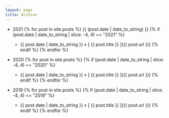 ```yaml
---
layout: page
title: Archive
---
```


- 2021
{% for post in site.posts %}
  {{ (post.date | date_to_string) }}
  {% if (post.date | date_to_string | slice: -4, 4) == "2021" %}
    - {{ post.date | date_to_string }} &raquo; [ {{ post.title }} ]({{ post.url }})
  {% endif %}
{% endfor %}

 - 2020
{% for post in site.posts %}
  {% if (post.date | date_to_string | slice: -4, 4) == "2020" %}
    - {{ post.date | date_to_string }} &raquo; [ {{ post.title }} ]({{ post.url }})
  {% endif %}
{% endfor %}

 - 2019
{% for post in site.posts %}
  {% if (post.date | date_to_string | slice: -4, 4) == "2019" %}
    - {{ post.date | date_to_string }} &raquo; [ {{ post.title }} ]({{ post.url }})
  {% endif %}
{% endfor %}
